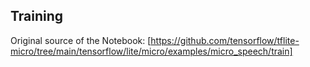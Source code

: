 ## Training

Original source of the Notebook: [https://github.com/tensorflow/tflite-micro/tree/main/tensorflow/lite/micro/examples/micro_speech/train]

